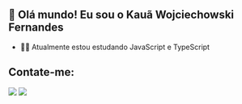 ## 👋 Olá mundo! Eu sou o Kauã Wojciechowski Fernandes

- 👨‍💻 Atualmente estou estudando JavaScript e TypeScript

## Contate-me:

<a href="mailto:maniaquicontact@gmail.com"><img src="https://img.shields.io/badge/-Gmail-%23333?style=for-the-badge&logo=gmail&logoColor=white" target="_blank"></a>
<a href="https://www.linkedin.com/in/kauawofernandes" target="_blank"><img src="https://img.shields.io/badge/-LinkedIn-%230077B5?style=for-the-badge&logo=linkedin&logoColor=white" target="_blank"></a>

<div style="display: inline_block"><br>
